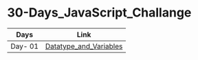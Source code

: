 # 30-Days_JavaScript_Challange




| Days | Link|
| ------------- | ------------- |
| Day- 01 | [Datatype_and_Variables](https://github.com/Shubh-ujala/30-Days_JavaScript_Challange/tree/main/Day_01_Variables_and_Datatypes)  |
